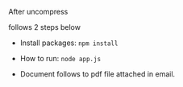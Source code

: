After uncompress

follows 2 steps below

- Install packages: ```npm install```

- How to run: ```node app.js```

- Document follows to pdf file attached in email.
